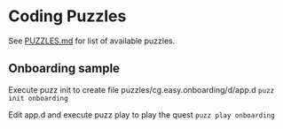 # Coding Puzzles

See [PUZZLES.md](PUZZLES.md) for list of available puzzles.

## Onboarding sample

Execute puzz init to create file puzzles/cg.easy.onboarding/d/app.d
```puzz init onboarding```

Edit app.d and execute puzz play to play the quest
```puzz play onboarding```

